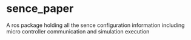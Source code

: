 # sence_paper
A ros package holding all the sence configuration information including micro controller communication and simulation execution

